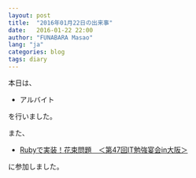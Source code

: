 ```yaml
---
layout: post
title:  "2016年01月22日の出来事"
date:   2016-01-22 22:00
author: "FUNABARA Masao"
lang: "ja"
categories: blog
tags: diary
---
```


本日は、

* アルバイト

を行いました。

また、

* [Rubyで実装！花束問題　＜第47回IT勉強宴会in大阪＞](https://atnd.org/events/73877)

に参加しました。
